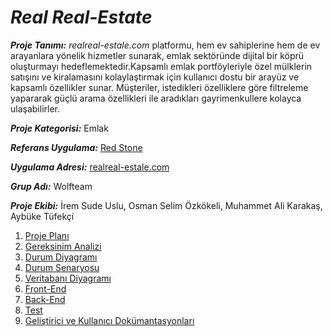 # ***Real Real-Estate***

***Proje Tanımı:*** *realreal-estale.com* platformu, hem ev sahiplerine hem de ev arayanlara yönelik hizmetler sunarak, emlak sektöründe dijital bir köprü oluşturmayı hedeflemektedir.Kapsamlı emlak portföyleriyle özel mülklerin satışını ve kiralamasını kolaylaştırmak için kullanıcı dostu bir arayüz ve kapsamlı özellikler sunar. Müşteriler, istedikleri özelliklere göre filtreleme yapararak güçlü arama özellikleri ile aradıkları gayrimenkullere kolayca ulaşabilirler. 

 ***Proje Kategorisi:*** Emlak

***Referans Uygulama:*** [Red Stone](https://redstoneglobal.net/tr-TR/)

***Uygulama Adresi:*** [realreal-estale.com](realreal-estale.com)

***Grup Adı:*** Wolfteam

***Proje Ekibi:*** İrem Sude Uslu, Osman Selim Özkökeli, Muhammet Ali Karakaş, Aybüke Tüfekçi

1. [Proje Planı](./proje-plani.md)
2. [Gereksinim Analizi](./gereksinim-analizi.md)
3. [Durum Diyagramı](./durum-diyagrami)
4. [Durum Senaryosu](./durum-senaryosu.md)
5. [Veritabanı Diyagramı](veritabani-diyagrami.md)
6. [Front-End](front-end)
7. [Back-End](back-end)
8. [Test](test)
9. [Geliştirici ve Kullanıcı Dokümantasyonları](gelistirici-ve-kullanıcı-dokumantasyonu)




